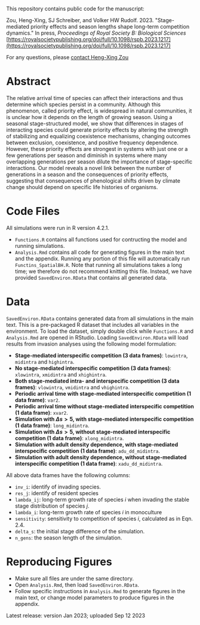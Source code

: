This repository contains public code for the manuscript:

Zou, Heng-Xing, SJ Schreiber, and Volker HW Rudolf. 2023. "Stage-mediated priority effects and season lengths shape long-term competition dynamics." In press, *Proceedings of Royal Society B: Biological Sciences* [https://royalsocietypublishing.org/doi/full/10.1098/rspb.2023.1217](https://royalsocietypublishing.org/doi/full/10.1098/rspb.2023.1217)

For any questions, please [contact Heng-Xing Zou](hxzou.ecology@gmail.com)

# Abstract

The relative arrival time of species can affect their interactions and thus determine which species persist in a community. Although this phenomenon, called priority effect, is widespread in natural communities, it is unclear how it depends on the length of growing season. Using a seasonal stage-structured model, we show that differences in stages of interacting species could generate priority effects by altering the strength of stabilizing and equalizing coexistence mechanisms, changing outcomes between exclusion, coexistence, and positive frequency dependence. However, these priority effects are strongest in systems with just one or a few generations per season and diminish in systems where many overlapping generations per season dilute the importance of stage-specific interactions. Our model reveals a novel link between the number of generations in a season and the consequences of priority effects, suggesting that consequences of phenological shifts driven by climate change should depend on specific life histories of organisms.

# Code Files

All simulations were run in R version 4.2.1.

- `Functions.R` contains all functions used for contructing the model and running simulations. 
- `Analysis.Rmd` contains all code for generating figures in the main text and the appendix. Running any portion of this file will automatically run `Functins_SpatialBH.R`. Note that running all simulations takes a long time; we therefore do not recommend knitting this file. Instead, we have provided `SavedEnviron.RData` that contains all generated data.

# Data

`SavedEnviron.RData` contains generated data from all simulations in the main text. This is a pre-packaged R dataset that includes all variables in the environment. To load the dataset, simply double click while `Functions.R` and `Analysis.Rmd` are opened in RStudio. Loading `SavedEnviron.RData` will load results from invasion analyses using the following model formulation:
- **Stage-mediated interspecific competition (3 data frames)**: `lowintra`, `midintra` and `highintra`. 
- **No stage-mediated interspecific competition (3 data frames)**: `xlowintra`, `xmidintra` and `xhighintra`.
- **Both stage-mediated intra- and interspecific competition (3 data frames)**: `vlowintra`, `vmidintra` and `vhighintra`.
- **Periodic arrival time with stage-mediated interspecific competition (1 data frame)**: `var2`.
- **Periodic arrival time without stage-mediated interspecific competition (1 data frame)**: `xvar2`.
- **Simulation with $\Delta s>5$, with stage-mediated interspecific competition (1 data frame)**: `long_midintra`.
- **Simulation with $\Delta s>5$, without stage-mediated interspecific competition (1 data frame)**: `xlong_midintra`.
- **Simulation with adult density dependence, with stage-mediated interspecific competition (1 data frame)**: `adu_dd_midintra`.
- **Simulation with adult density dependence, without stage-mediated interspecific competition (1 data frame)**: `xadu_dd_midintra`.

All above data frames have the following columns:

- `inv_i`: identify of invading species.
- `res_j`: identify of resident species
- `lambda_ij`: long-term growth rate of species $i$ when invading the stable stage distribution of species $j$.
- `lambda_i`: long-term growth rate of species $i$ in monoculture
- `sensitivity`: sensitivity to competition of species $i$, calculated as in Eqn. 2.4.
- `delta_s`: the initial stage difference of the simulation.
- `n_gens`: the season length of the simulation.

# Reproducing Figures

- Make sure all files are under the same directory.
- Open `Analysis.Rmd`, then load `SavedEnviron.RData`.
- Follow specific instructions in `Analysis.Rmd` to generate figures in the main text, or change model parameters to produce figures in the appendix.

Latest release: version Jan 2023; uploaded Sep 12 2023
